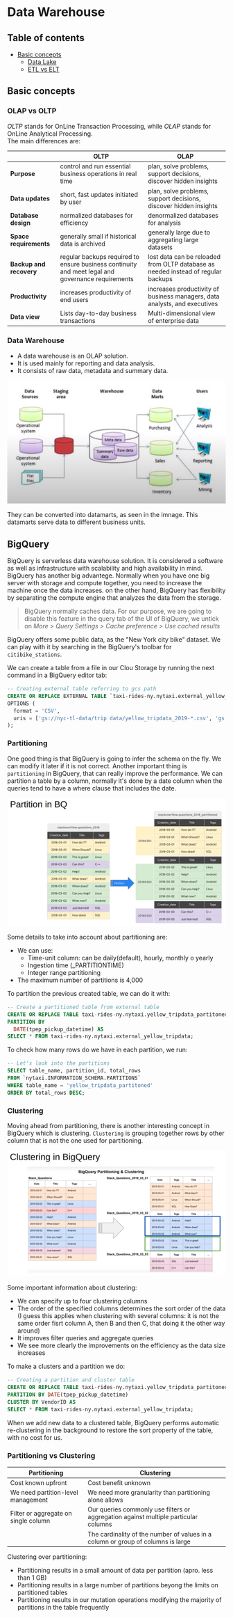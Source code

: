 # Data Warehouse

## Table of contents
- [Basic concepts](#basic_-concepts) 
    - [Data Lake](#data-lake)
    - [ETL vs ELT](#etl-vs-elt)


## Basic concepts
### OLAP vs OLTP
*OLTP* stands for OnLine Transaction Processing, while *OLAP* stands for OnLine Analytical Processing.   
The main differences are:  

|                         | OLTP                                                                                              | OLAP                                                                              |
|-------------------------|---------------------------------------------------------------------------------------------------|-----------------------------------------------------------------------------------|
| **Purpose**             | control and run essential business  operations in real time                                       | plan, solve problems, support decisions,  discover hidden insights                |
| **Data updates**        | short, fast updates initiated by user                                                             | plan, solve problems, support decisions, discover hidden insights                 |
| **Database design**     | normalized databases for efficiency                                                               | denormalized databases for analysis                                               |
| **Space requirements**  | generally small if historical data is archived                                                    | generally large due to aggregating large datasets                                 |
| **Backup and recovery** | regular backups required to ensure business continuity and meet legal and governance requirements | lost data can be reloaded from OLTP database as needed instead of regular backups |
| **Productivity**        | increases productivity of end users                                                               | increases productivity of business managers, data analysts, and executives        |
| **Data view**           | Lists day-to-day business transactions                                                            | Multi-dimensional view of enterprise data                                         |

### Data Warehouse
- A data warehouse is an OLAP solution. 
- It is used mainly for reporting and data analysis. 
- It consists of raw data, metadata and summary data.

![data_warehouse](../images/03_01_data_warehouse.png)

They can be converted into datamarts, as seen in the imnage. This datamarts serve data to different business units.

## BigQuery

BigQuery is serverless data warehouse solution. It is considered a software as well as infrastructure with scalability and high availability in mind.  
BigQuery has another big advantege. Normally when you have one big server with storage and compute together, you need to increase the machine once the data increases. on the other hand, BigQuery has flexibility by separating the compute engine that analyzes the data from the storage.

>BigQuery normally caches data. For our purpose, we are going to disable this feature in the query tab of the UI of BigQuery, we untick on *More > Query Settings > Cache preference > Use cached results*

BigQuery offers some public data, as the "New York city bike" dataset. We can play with it by searching in the BigQuery's toolbar for `citibike_stations`.

We can create a table from a file in our Clou Storage by running the next command in a BigQuery editor tab:

```sql
-- Creating external table referring to gcs path
CREATE OR REPLACE EXTERNAL TABLE `taxi-rides-ny.nytaxi.external_yellow_tripdata`
OPTIONS (
  format = 'CSV',
  uris = ['gs://nyc-tl-data/trip data/yellow_tripdata_2019-*.csv', 'gs://nyc-tl-data/trip data/yellow_tripdata_2020-*.csv']
);
```

### Partitioning

One good thing is that BigQuery is going to infer the schema on the fly. We can modify it later if it is not correct. Another important thing is `partitioning` in BigQuery, that can really improve the performance. We can partition a table by a column, normally it's done by a date column when the queries tend to have a where clause that includes the date.

![partitioning](../images/03_02_partitioning.png)

Some details to take into account about partitioning are:
- We can use:
    - Time-unit column: can be daily(default), hourly, monthly o yearly
    - Ingestion time (_PARTITIONTIME)
    - Integer range partitioning
- The maximum number of partitions is 4,000

To partition the previous created table, we can do it with:

```sql
-- Create a partitioned table from external table
CREATE OR REPLACE TABLE taxi-rides-ny.nytaxi.yellow_tripdata_partitoned
PARTITION BY
  DATE(tpep_pickup_datetime) AS
SELECT * FROM taxi-rides-ny.nytaxi.external_yellow_tripdata;
```

To check how many rows do we have in each partition, we run:

```sql
-- Let's look into the partitions
SELECT table_name, partition_id, total_rows
FROM `nytaxi.INFORMATION_SCHEMA.PARTITIONS`
WHERE table_name = 'yellow_tripdata_partitoned'
ORDER BY total_rows DESC;
```

### Clustering

Moving ahead from partitioning, there is another interesting concept in BigQuery which is clustering. `Clustering` is grouping together rows by other column that is not the one used for partitioning.

![clustering](../images/03_03_clustering.png)

Some important information about clustering:
- We can specify up to four clustering columns
- The order of the specified columns determines the sort order of the data (I guess this applies when clustering with several columns: it is not the same order fisrt column A, then B and then C, that doing it the other way around)
- It improves filter queries and aggregate queries
- We see more clearly the improvements on the efficiency as the data size increases

To make a clusters and a partition we do:

```sql
-- Creating a partition and cluster table
CREATE OR REPLACE TABLE taxi-rides-ny.nytaxi.yellow_tripdata_partitoned_clustered
PARTITION BY DATE(tpep_pickup_datetime)
CLUSTER BY VendorID AS
SELECT * FROM taxi-rides-ny.nytaxi.external_yellow_tripdata;
```

When we add new data to a clustered table, BigQuery performs automatic re-clustering in the background to restore the sort property of the table, with no cost for us.

### Partitioning vs Clustering

| Partitioning                         | Clustering                                                                          |
|--------------------------------------|-------------------------------------------------------------------------------------|
| Cost known upfront                   | Cost benefit unknown                                                                |
| We need partition-level management   | We need more granularity than partitioning alone allows                             |
| Filter or aggregate on single column | Our queries commonly use filters or aggregation against multiple particular columns |
|                                      | The cardinality of the number of values in a column or group of columns is large    |

Clustering over partitioning:
- Partitioning results in a small amount of data per partition (apro. less than 1 GB)
- Partitioning results in a large number of partitions beyong the limits on partitioned tables
- Partitioning results in our mutation operations modifying the majority of partitions in the table frequently

